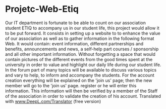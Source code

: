 # Projetc-Web-Etiq
Our IT department is fortunate to be able to count on our association student ETIQ to accompany us in our student life, this project would allow it to be put forward. It consists in setting up a website to to enhance the value of our association as well as to gather information in the following format Web. It would contain: event information, different partnerships and benefits, announcements and news, a self-help part courses / sponsorship and all other important information. Without forgetting a space that would contain pictures of the different events from the good times spent at the university in order to value and highlight our daily life during our student life. In the forum part of many topics will be available to discuss various topics and vary to help, to inform and accompany the students. For the account creation everything will be explained on the 'join us' page; then the new member will go to the 'join us' page. register or he will enter this information. This information will then be verified by a  member of the Staff of the association in order to validate the creation of his account.  Translated with www.DeepL.com/Translator (free version)
